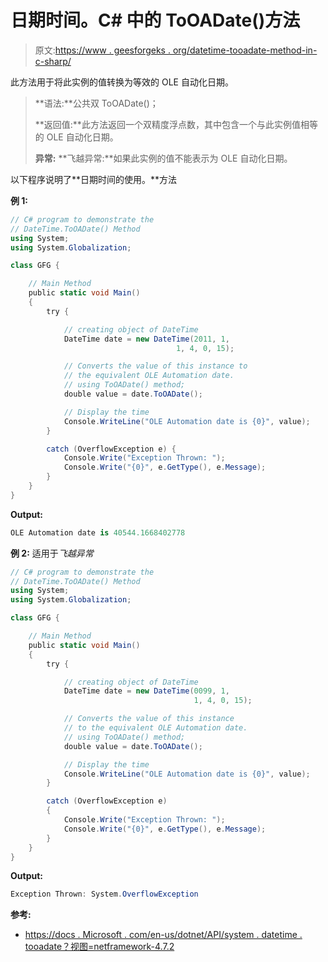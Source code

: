 # 日期时间。C# 中的 ToOADate()方法

> 原文:[https://www . geesforgeks . org/datetime-tooadate-method-in-c-sharp/](https://www.geeksforgeeks.org/datetime-tooadate-method-in-c-sharp/)

此方法用于将此实例的值转换为等效的 OLE 自动化日期。

> **语法:**公共双 ToOADate()；
> 
> **返回值:**此方法返回一个双精度浮点数，其中包含一个与此实例值相等的 OLE 自动化日期。
> 
> **异常:**
> **飞越异常:**如果此实例的值不能表示为 OLE 自动化日期。

以下程序说明了**日期时间的使用。**方法

**例 1:**

```cs
// C# program to demonstrate the
// DateTime.ToOADate() Method
using System;
using System.Globalization;

class GFG {

    // Main Method
    public static void Main()
    {
        try {

            // creating object of DateTime
            DateTime date = new DateTime(2011, 1,
                                     1, 4, 0, 15);

            // Converts the value of this instance to
            // the equivalent OLE Automation date.
            // using ToOADate() method;
            double value = date.ToOADate();

            // Display the time
            Console.WriteLine("OLE Automation date is {0}", value);
        }

        catch (OverflowException e) {
            Console.Write("Exception Thrown: ");
            Console.Write("{0}", e.GetType(), e.Message);
        }
    }
}
```

**Output:**

```cs
OLE Automation date is 40544.1668402778

```

**例 2:** 适用于*飞越异常*

```cs
// C# program to demonstrate the
// DateTime.ToOADate() Method
using System;
using System.Globalization;

class GFG {

    // Main Method
    public static void Main()
    {
        try {

            // creating object of DateTime
            DateTime date = new DateTime(0099, 1,
                                         1, 4, 0, 15);

            // Converts the value of this instance 
            // to the equivalent OLE Automation date.
            // using ToOADate() method;
            double value = date.ToOADate();

            // Display the time
            Console.WriteLine("OLE Automation date is {0}", value);
        }

        catch (OverflowException e)
        {
            Console.Write("Exception Thrown: ");
            Console.Write("{0}", e.GetType(), e.Message);
        }
    }
}
```

**Output:**

```cs
Exception Thrown: System.OverflowException

```

**参考:**

*   [https://docs . Microsoft . com/en-us/dotnet/API/system . datetime . tooadate？视图=netframework-4.7.2](https://docs.microsoft.com/en-us/dotnet/api/system.datetime.tooadate?view=netframework-4.7.2)